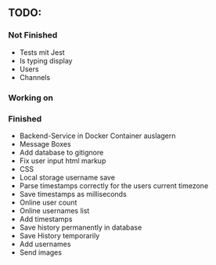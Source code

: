 ## TODO:

### Not Finished
- Tests mit Jest
- Is typing display
- Users
- Channels

### Working on

### Finished
- Backend-Service in Docker Container auslagern
- Message Boxes
- Add database to gitignore
- Fix user input html markup
- CSS
- Local storage username save
- Parse timestamps correctly for the users current timezone
- Save timestamps as milliseconds
- Online user count
- Online usernames list
- Add timestamps
- Save history permanently in database
- Save History temporarily
- Add usernames
- Send images
